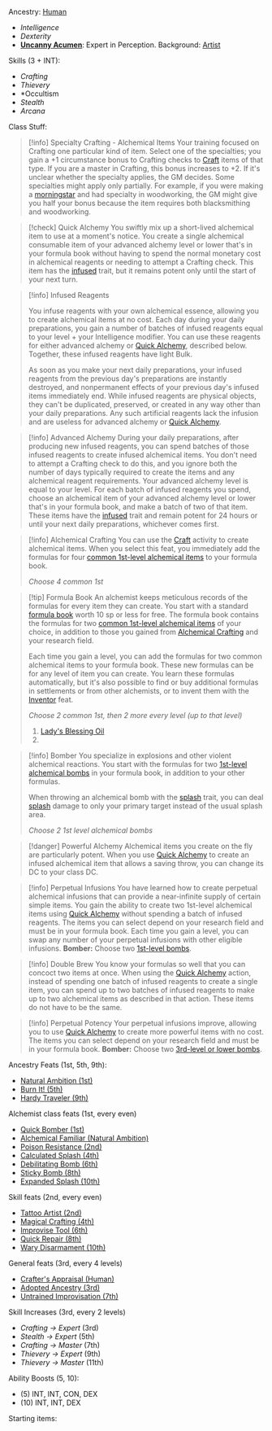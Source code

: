 
Ancestry: [Human](https://pf2etools.com/ancestries.html#human_crb,state:h-halfelf-crb=b1~h-halforc-crb=b1~h-skilled-crb=b1~h-versatile-crb=b1~h-wintertouched-locg=b1#adapted%20cantrip_crb)
- *Intelligence*
- *Dexterity*
- **[Uncanny Acumen](https://pf2etools.com/feats.html#canny%20acumen_crb)**: Expert in Perception.
Background: [Artist](https://pf2etools.com/backgrounds.html#artist_crb)

Skills (3 + INT):
- *Crafting*
- *Thievery*
- *Occultism
- *Stealth*
- *Arcana*

Class Stuff:

> [!info] Specialty Crafting - Alchemical Items
> Your training focused on Crafting one particular kind of item. Select one of the specialties; you gain a +1 circumstance bonus to Crafting checks to [Craft](https://pf2etools.com/actions.html#craft_crb) items of that type. If you are a master in Crafting, this bonus increases to +2. If it's unclear whether the specialty applies, the GM decides. Some specialties might apply only partially. For example, if you were making a [morningstar](https://pf2etools.com/items.html#morningstar_crb) and had specialty in woodworking, the GM might give you half your bonus because the item requires both blacksmithing and woodworking.

> [!check] Quick Alchemy
> You swiftly mix up a short-lived alchemical item to use at a moment's notice. You create a single alchemical consumable item of your advanced alchemy level or lower that's in your formula book without having to spend the normal monetary cost in alchemical reagents or needing to attempt a Crafting check. This item has the [infused](https://pf2etools.com/traits.html#infused) trait, but it remains potent only until the start of your next turn.

> [!info] Infused Reagents
> 
> You infuse reagents with your own alchemical essence, allowing you to create alchemical items at no cost. Each day during your daily preparations, you gain a number of batches of infused reagents equal to your level + your Intelligence modifier. You can use these reagents for either advanced alchemy or [Quick Alchemy](https://pf2etools.com/actions.html#quick%20alchemy_crb), described below. Together, these infused reagents have light Bulk.
> 
> As soon as you make your next daily preparations, your infused reagents from the previous day's preparations are instantly destroyed, and nonpermanent effects of your previous day's infused items immediately end. While infused reagents are physical objects, they can't be duplicated, preserved, or created in any way other than your daily preparations. Any such artificial reagents lack the infusion and are useless for advanced alchemy or [Quick Alchemy](https://pf2etools.com/actions.html#quick%20alchemy_crb).

> [!info] Advanced Alchemy
During your daily preparations, after producing new infused reagents, you can spend batches of those infused reagents to create infused alchemical items. You don't need to attempt a Crafting check to do this, and you ignore both the number of days typically required to create the items and any alchemical reagent requirements. Your advanced alchemy level is equal to your level. For each batch of infused reagents you spend, choose an alchemical item of your advanced alchemy level or lower that's in your formula book, and make a batch of two of that item. These items have the [infused](https://pf2etools.com/traits.html#infused) trait and remain potent for 24 hours or until your next daily preparations, whichever comes first.

> [!info] Alchemical Crafting
> You can use the [Craft](https://pf2etools.com/actions.html#craft_crb) activity to create alchemical items. When you select this feat, you immediately add the formulas for four [common 1st-level alchemical items](https://pf2etools.com/items.html#blankhash,flstsource:,flstlevel:min=0~max=1,flstrarity:common=1,flstitem:alchemical=1,flmtitem:sand,flstweapon:,flmtweapon:sand) to your formula book.
> 
> *Choose 4 common 1st*

> [!tip] Formula Book
> An alchemist keeps meticulous records of the formulas for every item they can create. You start with a standard [formula book](https://pf2etools.com/items.html#formula%20book%20(blank)_crb) worth 10 sp or less for free. The formula book contains the formulas for two [common 1st-level alchemical items](https://pf2etools.com/items.html#blankhash,flstitem:alchemical=1,flstlevel:min=1~max=1,flstrarity:common=1) of your choice, in addition to those you gained from [Alchemical Crafting](https://pf2etools.com/feats.html#alchemical%20crafting_crb) and your research field.
> 
> Each time you gain a level, you can add the formulas for two common alchemical items to your formula book. These new formulas can be for any level of item you can create. You learn these formulas automatically, but it's also possible to find or buy additional formulas in settlements or from other alchemists, or to invent them with the [Inventor](https://pf2etools.com/feats.html#inventor_crb) feat.
> 
> *Choose 2 common 1st, then 2 more every level (up to that level)*
> 1. [Lady's Blessing Oil](https://pf2etools.com/items.html#lady's%20blessing%20oil_lotg)
> 2. 

> [!info] Bomber
> You specialize in explosions and other violent alchemical reactions. You start with the formulas for two [1st-level alchemical bombs](https://pf2etools.com/items.html#blankhash,flstcategory:bomb=1,flstlevel:min=1~max=1,flsttype:null=1) in your formula book, in addition to your other formulas.
> 
> When throwing an alchemical bomb with the [splash](https://pf2etools.com/traits.html#splash) trait, you can deal [splash](https://pf2etools.com/traits.html#splash) damage to only your primary target instead of the usual splash area.
> 
> *Choose 2 1st level alchemical bombs*

> [!danger] Powerful Alchemy
> Alchemical items you create on the fly are particularly potent. When you use [Quick Alchemy](https://pf2etools.com/actions.html#quick%20alchemy_crb) to create an infused alchemical item that allows a saving throw, you can change its DC to your class DC.

> [!info] Perpetual Infusions
> You have learned how to create perpetual alchemical infusions that can provide a near-infinite supply of certain simple items. You gain the ability to create two 1st-level alchemical items using [Quick Alchemy](https://pf2etools.com/actions.html#quick%20alchemy_crb) without spending a batch of infused reagents. The items you can select depend on your research field and must be in your formula book. Each time you gain a level, you can swap any number of your perpetual infusions with other eligible infusions.
> **Bomber:** Choose two [1st-level bombs](https://pf2etools.com/items.html#blankhash,flstlevel:min=1~max=1,flsttype:,flstcategory:bomb=1).

> [!info] Double Brew
> You know your formulas so well that you can concoct two items at once. When using the [Quick Alchemy](https://pf2etools.com/actions.html#quick%20alchemy_crb) action, instead of spending one batch of infused reagents to create a single item, you can spend up to two batches of infused reagents to make up to two alchemical items as described in that action. These items do not have to be the same.

> [!info] Perpetual Potency
> Your perpetual infusions improve, allowing you to use [Quick Alchemy](https://pf2etools.com/actions.html#quick%20alchemy_crb) to create more powerful items with no cost. The items you can select depend on your research field and must be in your formula book.
> **Bomber:** Choose two [3rd-level or lower bombs](https://pf2etools.com/items.html#blankhash,flstlevel:min=1~max=3,flsttype:,flstcategory:bomb=1).

Ancestry Feats (1st, 5th, 9th):
- [Natural Ambition (1st)](https://pf2etools.com/feats.html#natural%20ambition_crb)
- [Burn It! (5th)](https://pf2etools.com/feats.html#burn%20it!_crb)
- [Hardy Traveler (9th)](https://pf2etools.com/feats.html#hardy%20traveler_apg)

Alchemist class feats (1st, every even)
- [Quick Bomber (1st)](https://pf2etools.com/feats.html#quick%20bomber_crb)
- [Alchemical Familiar (Natural Ambition)](https://pf2etools.com/feats.html#alchemical%20familiar_crb)
- [Poison Resistance (2nd)](<https://pf2etools.com/feats.html#poison%20resistance%20(alchemist)_crb>)
- [Calculated Splash (4th)](https://pf2etools.com/feats.html#calculated%20splash_crb)
- [Debilitating Bomb (6th)](https://pf2etools.com/feats.html#debilitating%20bomb_crb)
- [Sticky Bomb (8th)](https://pf2etools.com/feats.html#sticky%20bomb_crb)
- [Expanded Splash (10th)](https://pf2etools.com/feats.html#expanded%20splash_crb)

Skill feats (2nd, every even)
- [Tattoo Artist (2nd)](https://pf2etools.com/feats.html#tattoo%20artist_tv)
- [Magical Crafting (4th)](https://pf2etools.com/feats.html#magical%20crafting_crb)
- [Improvise Tool (6th)](https://pf2etools.com/feats.html#improvise%20tool_apg)
- [Quick Repair (8th)](https://pf2etools.com/feats.html#quick%20repair_crb)
- [Wary Disarmament (10th)](https://pf2etools.com/feats.html#wary%20disarmament_crb)

General feats (3rd, every 4 levels)
- [Crafter's Appraisal (Human)](https://pf2etools.com/feats.html#crafter's%20appraisal_apg)
- [Adopted Ancestry (3rd)](https://pf2etools.com/feats.html#adopted%20ancestry_crb)
- [Untrained Improvisation (7th)](https://pf2etools.com/feats.html#untrained%20improvisation_crb)

Skill Increases (3rd, every 2 levels)
- *Crafting -> Expert* (3rd)
- *Stealth -> Expert* (5th)
- *Crafting -> Master* (7th)
- *Thievery -> Expert* (9th)
- *Thievery -> Master* (11th)

Ability Boosts (5, 10):
- (5) INT, INT, CON, DEX
- (10) INT, INT, DEX

Starting items:
